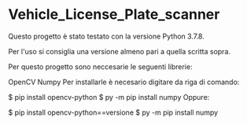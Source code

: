 # Vehicle_License_Plate_scanner

Questo progetto è stato testato con la versione Python 3.7.8.

Per l'uso si consiglia una versione almeno pari a quella scritta sopra.

Per questo progetto sono neccesarie le seguenti librerie:

OpenCV
Numpy
Per installarle è necesario digitare da riga di comando:

$ pip install opencv-python
$ py -m pip install numpy
Oppure:

$ pip install opencv-python==versione
$ py -m pip install numpy
